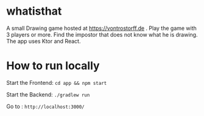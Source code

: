 # whatisthat

A small Drawing game hosted at https://vontrostorff.de . Play the game with 3 players or more. Find the impostor that does not know what he is drawing. The app uses Ktor and React.

# How to run locally

Start the Frontend: `cd app && npm start`

Start the Backend: `./gradlew run`

Go to : `http://localhost:3000/`
